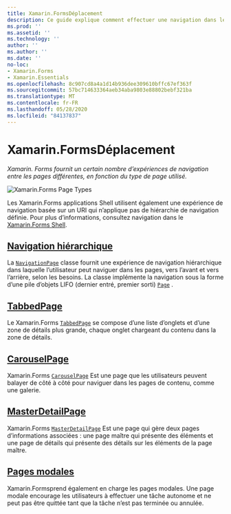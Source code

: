 ```yaml
---
title: Xamarin.FormsDéplacement
description: Ce guide explique comment effectuer une navigation dans les Xamarin.Forms applications. Xamarin.Formsfournit un certain nombre d’expériences de navigation entre les pages différentes, en fonction du type de page utilisé.
ms.prod: ''
ms.assetid: ''
ms.technology: ''
author: ''
ms.author: ''
ms.date: ''
no-loc:
- Xamarin.Forms
- Xamarin.Essentials
ms.openlocfilehash: 8c907cd8a4a1d14b936dee309610bffc67ef363f
ms.sourcegitcommit: 57bc714633364aeb34aba9803e88802bebf321ba
ms.translationtype: MT
ms.contentlocale: fr-FR
ms.lasthandoff: 05/28/2020
ms.locfileid: "84137837"
---
```

# <a name="xamarinforms-navigation"></a>Xamarin.FormsDéplacement

_Xamarin. Forms fournit un certain nombre d’expériences de navigation entre les pages différentes, en fonction du type de page utilisé._

![](images/page-types.png "Xamarin.Forms Page Types")

Les Xamarin.Forms applications Shell utilisent également une expérience de navigation basée sur un URI qui n’applique pas de hiérarchie de navigation définie. Pour plus d’informations, consultez navigation dans le [ Xamarin.Forms Shell](~/xamarin-forms/app-fundamentals/shell/navigation.md).

## <a name="hierarchical-navigation"></a>[Navigation hiérarchique](hierarchical.md)

La [`NavigationPage`](xref:Xamarin.Forms.NavigationPage) classe fournit une expérience de navigation hiérarchique dans laquelle l’utilisateur peut naviguer dans les pages, vers l’avant et vers l’arrière, selon les besoins. La classe implémente la navigation sous la forme d’une pile d’objets LIFO (dernier entré, premier sorti) [`Page`](xref:Xamarin.Forms.Page) .

## <a name="tabbedpage"></a>[TabbedPage](tabbed-page.md)

Le Xamarin.Forms [`TabbedPage`](xref:Xamarin.Forms.TabbedPage) se compose d’une liste d’onglets et d’une zone de détails plus grande, chaque onglet chargeant du contenu dans la zone de détails.

## <a name="carouselpage"></a>[CarouselPage](carousel-page.md)

Xamarin.Forms [`CarouselPage`](xref:Xamarin.Forms.CarouselPage) Est une page que les utilisateurs peuvent balayer de côté à côté pour naviguer dans les pages de contenu, comme une galerie.

## <a name="masterdetailpage"></a>[MasterDetailPage](master-detail-page.md)

Xamarin.Forms [`MasterDetailPage`](xref:Xamarin.Forms.MasterDetailPage) Est une page qui gère deux pages d’informations associées : une page maître qui présente des éléments et une page de détails qui présente des détails sur les éléments de la page maître.

## <a name="modal-pages"></a>[Pages modales](modal.md)

Xamarin.Formsprend également en charge les pages modales. Une page modale encourage les utilisateurs à effectuer une tâche autonome et ne peut pas être quittée tant que la tâche n’est pas terminée ou annulée.
